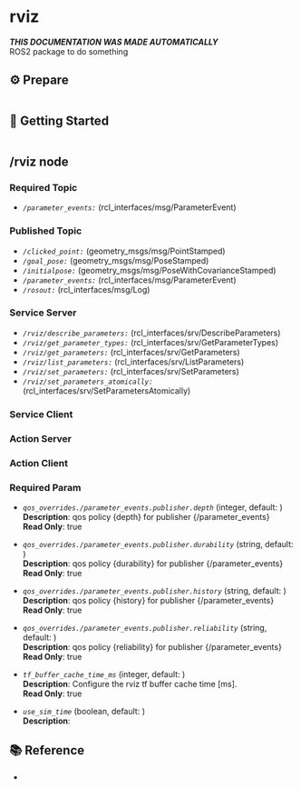 # rviz
***THIS DOCUMENTATION WAS MADE AUTOMATICALLY***  
ROS2 package to do something
## :gear: Prepare
```
```
## :rocket: Getting Started
```
```
## /rviz node
### Required Topic
- *`/parameter_events:`* (rcl_interfaces/msg/ParameterEvent)  
### Published Topic
- *`/clicked_point:`* (geometry_msgs/msg/PointStamped)  
- *`/goal_pose:`* (geometry_msgs/msg/PoseStamped)  
- *`/initialpose:`* (geometry_msgs/msg/PoseWithCovarianceStamped)  
- *`/parameter_events:`* (rcl_interfaces/msg/ParameterEvent)  
- *`/rosout:`* (rcl_interfaces/msg/Log)  
### Service Server
- *`/rviz/describe_parameters:`* (rcl_interfaces/srv/DescribeParameters)  
- *`/rviz/get_parameter_types:`* (rcl_interfaces/srv/GetParameterTypes)  
- *`/rviz/get_parameters:`* (rcl_interfaces/srv/GetParameters)  
- *`/rviz/list_parameters:`* (rcl_interfaces/srv/ListParameters)  
- *`/rviz/set_parameters:`* (rcl_interfaces/srv/SetParameters)  
- *`/rviz/set_parameters_atomically:`* (rcl_interfaces/srv/SetParametersAtomically)  
### Service Client
### Action Server
### Action Client

### Required Param
- *`qos_overrides./parameter_events.publisher.depth`* (integer, default: )  
  **Description**:  qos policy {depth} for publisher {/parameter_events}  
  **Read Only**: true

- *`qos_overrides./parameter_events.publisher.durability`* (string, default: )  
  **Description**:  qos policy {durability} for publisher {/parameter_events}  
  **Read Only**: true

- *`qos_overrides./parameter_events.publisher.history`* (string, default: )  
  **Description**:  qos policy {history} for publisher {/parameter_events}  
  **Read Only**: true

- *`qos_overrides./parameter_events.publisher.reliability`* (string, default: )  
  **Description**:  qos policy {reliability} for publisher {/parameter_events}  
  **Read Only**: true

- *`tf_buffer_cache_time_ms`* (integer, default: )  
  **Description**:  Configure the rviz tf buffer cache time [ms].  
  **Read Only**: true

- *`use_sim_time`* (boolean, default: )  
  **Description**:   

## :books: Reference
- []()

